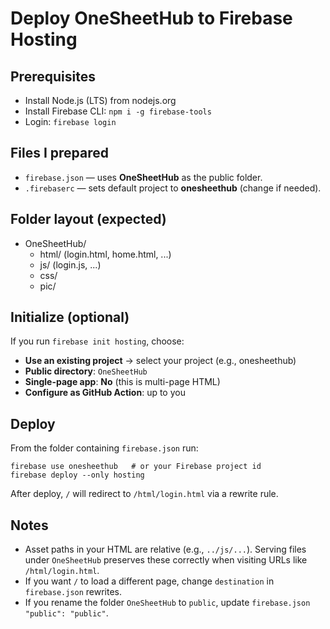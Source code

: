 
# Deploy OneSheetHub to Firebase Hosting

## Prerequisites
- Install Node.js (LTS) from nodejs.org
- Install Firebase CLI: `npm i -g firebase-tools`
- Login: `firebase login`

## Files I prepared
- `firebase.json` — uses **OneSheetHub** as the public folder.
- `.firebaserc` — sets default project to **onesheethub** (change if needed).

## Folder layout (expected)
- OneSheetHub/
  - html/ (login.html, home.html, ...)
  - js/ (login.js, ...)
  - css/
  - pic/

## Initialize (optional)
If you run `firebase init hosting`, choose:
- **Use an existing project** → select your project (e.g., onesheethub)
- **Public directory**: `OneSheetHub`
- **Single-page app**: **No** (this is multi-page HTML)
- **Configure as GitHub Action**: up to you

## Deploy
From the folder containing `firebase.json` run:
```
firebase use onesheethub   # or your Firebase project id
firebase deploy --only hosting
```
After deploy, `/` will redirect to `/html/login.html` via a rewrite rule.

## Notes
- Asset paths in your HTML are relative (e.g., `../js/...`). Serving files under `OneSheetHub` preserves these correctly when visiting URLs like `/html/login.html`.
- If you want `/` to load a different page, change `destination` in `firebase.json` rewrites.
- If you rename the folder `OneSheetHub` to `public`, update `firebase.json` `"public": "public"`.
